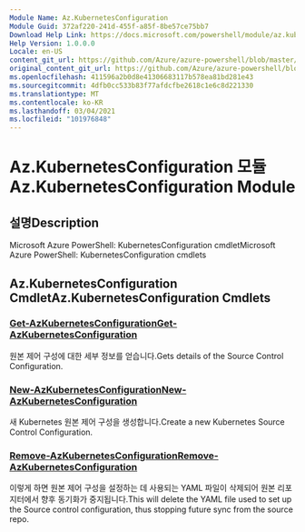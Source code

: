 ```yaml
---
Module Name: Az.KubernetesConfiguration
Module Guid: 372af220-241d-455f-a85f-8be57ce75bb7
Download Help Link: https://docs.microsoft.com/powershell/module/az.kubernetesconfiguration
Help Version: 1.0.0.0
Locale: en-US
content_git_url: https://github.com/Azure/azure-powershell/blob/master/src/KubernetesConfiguration/help/Az.KubernetesConfiguration.md
original_content_git_url: https://github.com/Azure/azure-powershell/blob/master/src/KubernetesConfiguration/help/Az.KubernetesConfiguration.md
ms.openlocfilehash: 411596a2b0d8e41306683117b578ea81bd281e43
ms.sourcegitcommit: 4dfb0cc533b83f77afdcfbe2618c1e6c8d221330
ms.translationtype: MT
ms.contentlocale: ko-KR
ms.lasthandoff: 03/04/2021
ms.locfileid: "101976848"
---
```

# <span data-ttu-id="cafc7-101">Az.KubernetesConfiguration 모듈</span><span class="sxs-lookup"><span data-stu-id="cafc7-101">Az.KubernetesConfiguration Module</span></span>
## <span data-ttu-id="cafc7-102">설명</span><span class="sxs-lookup"><span data-stu-id="cafc7-102">Description</span></span>
<span data-ttu-id="cafc7-103">Microsoft Azure PowerShell: KubernetesConfiguration cmdlet</span><span class="sxs-lookup"><span data-stu-id="cafc7-103">Microsoft Azure PowerShell: KubernetesConfiguration cmdlets</span></span>

## <span data-ttu-id="cafc7-104">Az.KubernetesConfiguration Cmdlet</span><span class="sxs-lookup"><span data-stu-id="cafc7-104">Az.KubernetesConfiguration Cmdlets</span></span>
### [<span data-ttu-id="cafc7-105">Get-AzKubernetesConfiguration</span><span class="sxs-lookup"><span data-stu-id="cafc7-105">Get-AzKubernetesConfiguration</span></span>](Get-AzKubernetesConfiguration.md)
<span data-ttu-id="cafc7-106">원본 제어 구성에 대한 세부 정보를 얻습니다.</span><span class="sxs-lookup"><span data-stu-id="cafc7-106">Gets details of the Source Control Configuration.</span></span>

### [<span data-ttu-id="cafc7-107">New-AzKubernetesConfiguration</span><span class="sxs-lookup"><span data-stu-id="cafc7-107">New-AzKubernetesConfiguration</span></span>](New-AzKubernetesConfiguration.md)
<span data-ttu-id="cafc7-108">새 Kubernetes 원본 제어 구성을 생성합니다.</span><span class="sxs-lookup"><span data-stu-id="cafc7-108">Create a new Kubernetes Source Control Configuration.</span></span>

### [<span data-ttu-id="cafc7-109">Remove-AzKubernetesConfiguration</span><span class="sxs-lookup"><span data-stu-id="cafc7-109">Remove-AzKubernetesConfiguration</span></span>](Remove-AzKubernetesConfiguration.md)
<span data-ttu-id="cafc7-110">이렇게 하면 원본 제어 구성을 설정하는 데 사용되는 YAML 파일이 삭제되어 원본 리포지터에서 향후 동기화가 중지됩니다.</span><span class="sxs-lookup"><span data-stu-id="cafc7-110">This will delete the YAML file used to set up the Source control configuration, thus stopping future sync from the source repo.</span></span>

